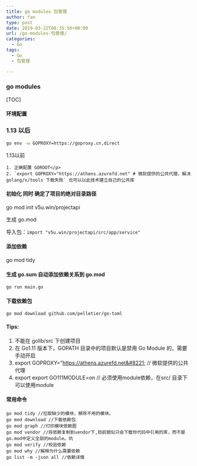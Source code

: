 ```yaml
---
title: go modules 包管理
author: fan
type: post
date: 2019-03-22T08:35:56+00:00
url: /go-modules-包管理/
categories:
  - Go
tags:
  - Go
  - 包管理

---
```

### go modules

[TOC]

#### 环境配置

### 1.13 以后

```sh
go env -w GOPROXY=https://goproxy.cn,direct
```

1.13以前

    1. 正确配置 GOROOT</p> 
    2. `export GOPROXY="https://athens.azurefd.net" # 微软提供的公共代理，解决golang/x/tools 下载失败` 也可以以此技术建立自己的公共库

#### 初始化 同时 确定了项目的绝对目录路径

go mod init v5u.win/projectapi

生成 go.mod

导入包：`import "v5u.win/projectapi/src/app/service"`

#### 添加依赖

go mod tidy

#### 生成 go.sum 自动添加依赖关系到 go.mod

`go run main.go`

#### 下载依赖包

`go mod download github.com/pelletier/go-toml`

#### Tips:

  1. 不能在 golib/src 下创建项目
  2. 在 Go1.11 版本下，GOPATH 目录中的项目默认是禁用 Go Module 的，需要手动开启
  3. export GOPROXY=&#8221;https://athens.azurefd.net&#8221; // 微软提供的公共代理
  4. export export GO111MODULE=on // 必须使用module依赖，在src/ 目录下可以使用module

#### 常用命令

<pre><code class="language-shell line-numbers">go mod tidy //拉取缺少的模块，移除不用的模块。
go mod download //下载依赖包
go mod graph //打印模块依赖图
go mod vendor //将依赖复制到vendor下,目前貌似只会下载你代码中引用的库，而不是go.mod中定义全部的module。坑
go mod verify //校验依赖
go mod why //解释为什么需要依赖
go list -m -json all //依赖详情
</code></pre>